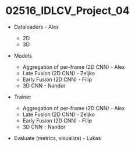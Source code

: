# 02516_IDLCV_Project_04

* Dataloaders - Alex
  * 2D
  * 3D

* Models
  * Aggregation of per-frame (2D CNN) - Alex
  * Late Fusion (2D CNN) - Zeljko
  * Early Fusion (2D CNN) - Filip
  * 3D CNN - Nandor

* Trainer
  * Aggregation of per-frame (2D CNN) - Alex
  * Late Fusion (2D CNN) - Zeljko
  * Early Fusion (2D CNN) - Filip
  * 3D CNN - Nandor

* Evaluate (metrics, visualize) - Lukas
